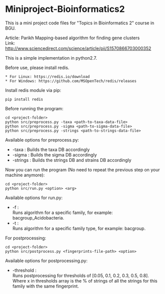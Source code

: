 # Miniproject-Bioinformatics2

This is a mini project code files for "Topics in Bioinformatics 2" course in BGU. 

Article: Parikh Mapping-based algorithm for finding gene clusters  
Link: http://www.sciencedirect.com/science/article/pii/S1570866703000352  

This is a simple implementation in python2.7.

Before use, please install redis.  
```
* For Linux: https://redis.io/download  
* For Windows: https://github.com/MSOpenTech/redis/releases
```

Install redis module via pip:  
```
pip install redis
```


Before running the program:  
```
cd <project-folder>
python src/preprocess.py -taxa <path-to-taxa-data-file>
python src/preprocess.py -sigma <path-to-sigma-data-file>
python src/preprocess.py -strings <path-to-strings-data-file>
```

Available options for preprocess.py:
* -taxa <path-to-taxa-data-file>:
    Builds the taxa DB accordingly
* -sigma <path-to-sigma-data-file>:
    Builds the sigma DB accordingly
* -strings <path-to-strings-data-file>:
    Builds the strings DB and strains DB accordingly
    

Now you can run the program (No need to repeat the previous step on your machine anymore):  
```
cd <project-folder>
python src/run.py <option> <arg>
```

Available options for run.py:  
* -f <family-name> :  
    Runs algorithm for a specific family, for example: bacgroup_Acidobacteria.
* -t <family-type>:  
    Runs algorithm for a specific family type, for example: bacgroup.
    
For postprocessing: 
```
cd <project-folder>
python src/postprocess.py <fingerprints-file-path> <option>
```

Available options for postprocessing.py:
* -threshold :  
    Runs postprocessing for thresholds of [0.05, 0.1, 0.2, 0.3, 0.5, 0.8].
    Where x in thresholds array is the % of strings of all the strings for this family with the same fingerprint.
    
